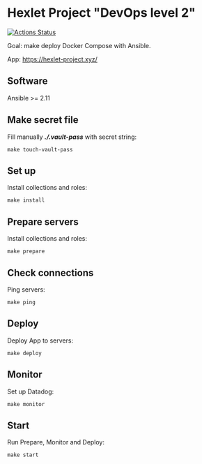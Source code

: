 # Hexlet Project "DevOps level 2"
[![Actions Status](https://github.com/jeks0n/devops-for-programmers-project-lvl2/workflows/hexlet-check/badge.svg)](https://github.com/jeks0n/devops-for-programmers-project-lvl2/actions)

Goal: make deploy Docker Compose with Ansible.

App: https://hexlet-project.xyz/

## Software
Ansible >= 2.11
## Make secret file
Fill manually _**./.vault-pass**_ with secret string:
```
make touch-vault-pass
```
## Set up
Install collections and roles:
```
make install
```

## Prepare servers
Install collections and roles:
```
make prepare
```

## Check connections
Ping servers:
```
make ping
```

## Deploy
Deploy App to servers:
```
make deploy
```

## Monitor
Set up Datadog:
```
make monitor
```
## Start
Run Prepare, Monitor and Deploy:
```
make start
```
